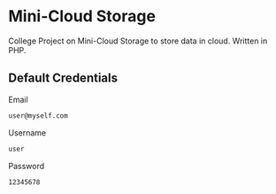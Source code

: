 # Mini-Cloud Storage
College Project on Mini-Cloud Storage to store data in cloud. Written in PHP.

## Default Credentials
Email
```html
user@myself.com
```
Username
```html
user
```
Password
```html
12345678
```
